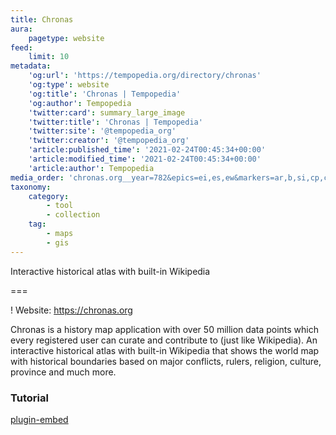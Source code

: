 ```yaml
---
title: Chronas
aura:
    pagetype: website
feed:
    limit: 10
metadata:
    'og:url': 'https://tempopedia.org/directory/chronas'
    'og:type': website
    'og:title': 'Chronas | Tempopedia'
    'og:author': Tempopedia
    'twitter:card': summary_large_image
    'twitter:title': 'Chronas | Tempopedia'
    'twitter:site': '@tempopedia_org'
    'twitter:creator': '@tempopedia_org'
    'article:published_time': '2021-02-24T00:45:34+00:00'
    'article:modified_time': '2021-02-24T00:45:34+00:00'
    'article:author': Tempopedia
media_order: 'chronas.org__year=782&epics=ei,es,ew&markers=ar,b,si,cp,c,ca,l,m,p,e,s,a,r,at,op,o&limit=5500&type=&fill=ruler&label=ruler&value=&locale=en&position=37,37,2.5(720p).png'
taxonomy:
    category:
        - tool
        - collection
    tag:
        - maps
        - gis
---
```


Interactive historical atlas with built-in Wikipedia

===

! Website: https://chronas.org

Chronas is a history map application with over 50 million data points which every registered user can curate and contribute to (just like Wikipedia). An interactive historical atlas with built-in Wikipedia that shows the world map with historical boundaries based on major conflicts, rulers, religion, culture, province and much more.

### Tutorial

[plugin-embed](https://www.youtube.com/watch?v=Ah3qSNJpj4Q)